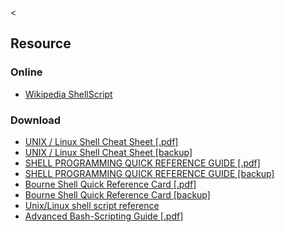 &lt;

Resource
--------

### Online

-   [Wikipedia ShellScript](http://en.wikipedia.org/wiki/Shell_script)

### Download

-   [UNIX / Linux Shell Cheat Sheet \[.pdf\]](http://steve-parker.org/sh/cheatsheet.pdf)
-   [UNIX / Linux Shell Cheat Sheet \[backup\]](static/cs/shellscripcheatsheet.pdf)
-   [SHELL PROGRAMMING QUICK REFERENCE GUIDE \[.pdf\]](http://www.mikeoliveri.com/utils/shellcheatsheet.pdf)
-   [SHELL PROGRAMMING QUICK REFERENCE GUIDE \[backup\]](static/cs/shellcheatsheet.pdf)
-   [Bourne Shell Quick Reference Card \[.pdf\]](http://www.hoomanb.com/cs/QuickRef/bash_ref.pdf)
-   [Bourne Shell Quick Reference Card \[backup\]](static/cs/bash_ref.pdf)
-   [Unix/Linux shell script reference](http://www.devdaily.com/blog/post/linux-unix/unix-linux-shell-script-reference-cheat-sheet/)
-   [Advanced Bash-Scripting Guide \[.pdf\]](http://www.linuxtopia.org/online_books/advanced_bash_scripting_guide/refcards.html)
